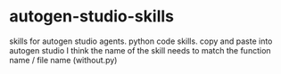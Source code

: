# autogen-studio-skills
skills for autogen studio agents. python code skills. copy and paste into autogen studio
I think the name of the skill needs to match the function name / file name (without.py)
